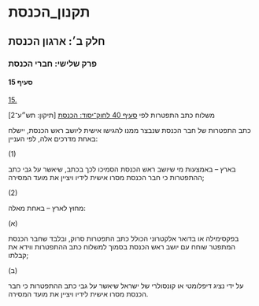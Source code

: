 # תקנון_הכנסת

## חלק ב׳: ארגון הכנסת

### פרק שלישי: חברי הכנסת

#### סעיף 15

[15.](https://he.wikisource.org/wiki/תקנון_הכנסת#s_yp_15)

משלוח כתב התפטרות לפי [סעיף 40 לחוק־יסוד: הכנסת](https://he.wikisource.org/wiki/חוק-יסוד:_הכנסת#s_yp_40 "חוק-יסוד: הכנסת") [תיקון: תש״ע־2]

כתב התפטרות של חבר הכנסת שנבצר ממנו להגישו אישית ליושב ראש הכנסת, יישלח באחת מדרכים אלה, לפי העניין:

(1)

בארץ –
באמצעות מי שיושב ראש הכנסת הסמיכו לכך בכתב, שיאשר על גבי כתב ההתפטרות כי
חבר הכנסת מסרו אישית לידיו ויציין את מועד המסירה;

(2)

מחוץ לארץ – באחת מאלה:

(א)

בפקסימילה
או בדואר אלקטרוני הכולל כתב התפטרות סרוק, ובלבד שחבר הכנסת המתפטר שוחח
עם יושב ראש הכנסת בסמוך למשלוח כתב ההתפטרות ווידא את קבלתו;

(ב)

על ידי נציג דיפלומטי או קונסולרי של ישראל שיאשר על גבי כתב ההתפטרות כי חבר הכנסת מסרו אישית לידיו ויציין את מועד המסירה.